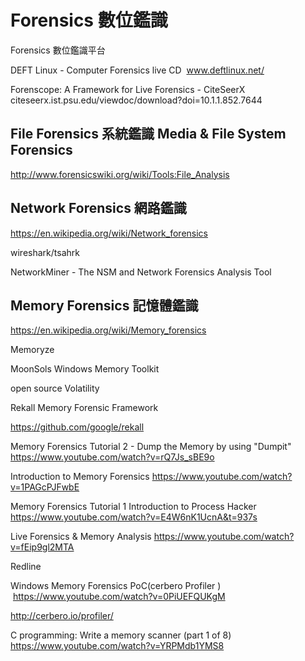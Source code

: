 #  Forensics 數位鑑識

Forensics 數位鑑識平台

DEFT Linux - Computer Forensics live CD  www.deftlinux.net/

Forenscope: A Framework for Live Forensics - CiteSeerX
citeseerx.ist.psu.edu/viewdoc/download?doi=10.1.1.852.7644

##   File Forensics 系統鑑識 Media & File System Forensics

http://www.forensicswiki.org/wiki/Tools:File_Analysis



##  Network Forensics 網路鑑識

https://en.wikipedia.org/wiki/Network_forensics

wireshark/tsahrk

NetworkMiner - The NSM and Network Forensics Analysis Tool


##  Memory Forensics 記憶體鑑識

https://en.wikipedia.org/wiki/Memory_forensics

Memoryze

MoonSols Windows Memory Toolkit

open source Volatility

Rekall Memory Forensic Framework

https://github.com/google/rekall

Memory Forensics Tutorial 2 - Dump the Memory by using "Dumpit" https://www.youtube.com/watch?v=rQ7Js_sBE9o

Introduction to Memory Forensics  https://www.youtube.com/watch?v=1PAGcPJFwbE

Memory Forensics Tutorial 1 Introduction to Process Hacker  https://www.youtube.com/watch?v=E4W6nK1UcnA&t=937s

Live Forensics & Memory Analysis  https://www.youtube.com/watch?v=fEip9gl2MTA

Redline

Windows Memory Forensics PoC(cerbero Profiler )  https://www.youtube.com/watch?v=0PiUEFQUKgM

http://cerbero.io/profiler/

C programming: Write a memory scanner (part 1 of 8)  https://www.youtube.com/watch?v=YRPMdb1YMS8
